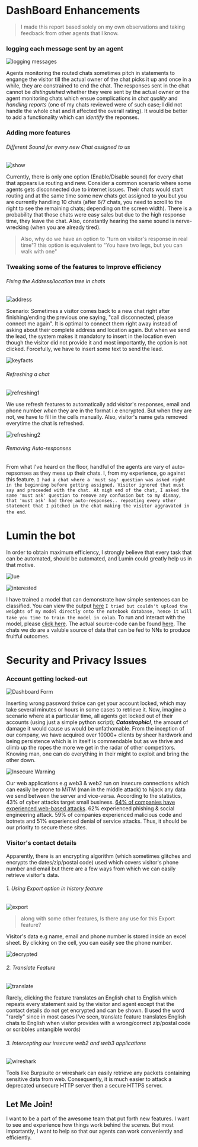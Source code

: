 






# DashBoard Enhancements
> I made this report based solely on my own observations and taking feedback from other agents that I know.

### **logging each message sent by an agent**


![logging messages](/images/loggingmessages.png)

Agents monitoring the routed chats sometimes pitch in statements to engange the visitor till the actual owner of the chat picks it up and once in a while, they are constrained to end the chat. The responses sent in the chat cannot be _distinguished_ whether they were sent by the actual owner or the agent monitoring chats which ensue complications in _chat quality_ and _handling reports_ (one of my chats reviewed were of such case; I did not handle the whole chat and it affected the overall rating). It would be better to add a functionality which can _identify_ the reponses.


### **Adding more features**

###### Different Sound for every new Chat assigned to us

![show](/images/showvisitorresponseinrealtime.png)

Currently, there is only one option (Enable/Disable sound) for every chat that appears i.e routing and new. Consider a common scenario where some agents gets disconnected due to internet issues. Their chats would start routing and at the same time some new chats get assigned to you but you are currently handling 10 chats (after 6/7 chats, you need to scroll to the right to see the remaining chats; depending on the screen width). There is a probability that those chats were easy sales but due to the high response time, they leave the chat. Also, constantly hearing the same sound is nerve-wrecking (when you are already tired).

> Also, why do we have an option to "turn on visitor's response in real time"? this option is equivalent to "You have two legs, but you can walk with one"

### **Tweaking some of the features to Improve efficiency**

###### Fixing the Address/location tree in chats

![address](/images/addresslocationnull.PNG)

Scenario: Sometimes a visitor comes back to a new chat right after finishing/ending the previous one saying, "call disconnected, please connect me again". It is optimal to connect them right away instead of asking about their complete address and location again. But when we send the lead, the system makes it mandatory to insert in the location even though the visitor did not provide it and most importantly, the option is not clicked. Forcefully, we have to insert some text to send the lead.

![keyfacts](/images/keys.PNG)

###### Refreshing a chat

![refreshing1](/images/refreshingachatp1.PNG)


We use refresh features to automatically add visitor's responses, email and phone number _when_ they are in the format i.e encrypted. But when they are not, we have to fill in the cells manually. Also, visitor's name gets removed everytime the chat is refreshed. 


![refreshing2](/images/refreshingachatp2.PNG)

###### Removing Auto-responses

From what I've heard on the floor, handful of the agents are vary of auto-repsonses as they mess up their chats. I, from my experience, go against this feature. `I had a chat where a 'must say' question was asked right in the beginning before getting assigned. Visitor ignored that must say and proceeded with the chat. At nigh end of the chat, I asked the same 'must ask' question to remove any confusion but to my dismay, that 'must ask' had three auto-responses.. repeating every other statement that I pitched in the chat making the visitor aggravated in the end`.

# Lumin the bot

In order to obtain maximum efficiency, I strongly believe that every task that can be automated, should be automated, and Lumin could greatly help us in that motive.

![lue](/images/luem.png)

![interested](/images/interestedinyour.png)

I have trained a model that can demonstrate how simple sentences can be classified. You can view the output [here](https://www.kaggle.com/hamzzak/vanillaluminclassifier) `I tried but couldn't upload the weights of my model directly onto the notebook database, hence it will take you time to train the model in colab`. To run and interact with the model, please [click here](https://colab.research.google.com/drive/1y0Xdo-zKHfu_zA-AZRWnGkw8aNHImbiB?usp=sharing). The actual source-code can be found [here](/vanillaClassifier.py). 
The chats we do are a valuble source of data that can be fed to NNs to produce fruitful outcomes. 

# Security and Privacy Issues

### Account getting locked-out

![Dashboard Form](/images/loginform.png)

Inserting wrong password thrice can get your account locked, which may take several minutes or hours in some cases to retrieve it. Now, imagine a scenario where at a particular time, all agents get locked out of their accounts (using just a simple python script); **_Catastrophic!_**, the amount of damage it would cause us would be unfathomable.
From the inception of our company, we have acquired over 10000+ clients by sheer hardwork and being persistence which is in itself is commendable but as we thrive and climb up the ropes the more we get in the radar of other competitors. Knowing man, one can do everything in their might to exploit and bring the other down.

![Insecure Warning](/images/warning.png)

Our web applications e.g web3 & web2 run on insecure connections which can easily be prone to MiTM (man in the middle attack) to hijack any data we send between the server and vice-versa. 
According to the statistics, 43% of cyber attacks target small business. [64% of companies have experienced web-based attacks](https://www.fundera.com/resources/small-business-cyber-security-statistics). 62% experienced phishing & social engineering attack. 59% of companies experienced malicious code and botnets and 51% experienced denial of service attacks. Thus, it should be our priority to secure these sites.

### Visitor's contact details

Apparently, there is an encrypting algorithm (which sometimes glitches and encrypts the dates/zip/postal code) used which covers visitor's phone number and email but there are a few ways from which we can easily retrieve visitor's data.
###### 1. Using Export option in history feature

![export](/images/exportdata.PNG)

> along with some other features, Is there any use for this Export feature?


Visitor's data e.g name, email and phone number is stored inside an excel sheet. By clicking on the cell, you can easily see the phone number.


![decrypted](/images/decrypteddata.PNG)

###### 2. Translate Feature

![translate](/images/translate.png)

Rarely, clicking the feature translates an English chat to English which repeats every statement said by the visitor and agent except that the contact details do not get encrypted and can be shown. (I used the word "rarely" since in most cases I've seen, translate feature translates English chats to English when visitor provides with a wrong/correct zip/postal code or scribbles untangible words)

###### 3. Intercepting our insecure web2 and web3 applications

![wireshark](/images/wireshark.png)

Tools like Burpsuite or wireshark can easily retrieve any packets containing sensitive data from web. Consequently, it is much easier to attack a deprecated unsecure HTTP server then a secure HTTPS server.





##                                                                      Let Me Join!

I want to be a part of the awesome team that put forth new features. I want to see and experience how things work behind the scenes. But most importantly, I want to help so that our agents can work conveniently and efficiently. 

